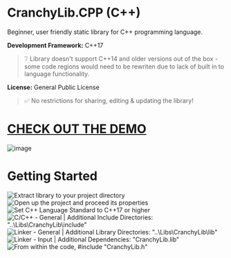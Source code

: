 # CranchyLib.CPP (C++)
Beginner, user friendly static library for C++ programming language.

**Development Framework:** C++17
> :grey_question: Library doesn't support C++14 and older versions out of the box - some code regions would need to be rewriten due to lack of built in to language functionality.

**License:** General Public License
> :white_check_mark: No restrictions for sharing, editing & updating the library!

# [CHECK OUT THE DEMO](https://github.com/Cranch-fur/CranchyLib.CPP-DEMO)
![image](https://github.com/user-attachments/assets/3a316315-9356-46db-8514-692bfc00ab7c)

# Getting Started
![Extract library to your project directory](https://github.com/user-attachments/assets/98796182-da02-4291-99ea-96d1a41e80a8)
![Open up the project and proceed its properties](https://github.com/user-attachments/assets/fb47d46c-8450-4bf0-8701-fb8009776e16)
![Set C++ Language Standard to C++17 or higher](https://github.com/user-attachments/assets/fb471530-e5f3-4036-8003-880e55ebab23)
![C/C++ - General | Additional Include Directories: "..\Libs\CranchyLib\include"](https://github.com/user-attachments/assets/fbb6d95b-9dce-4150-983f-05770771ebb4)
![Linker - General | Additional Library Directories: "..\Libs\CranchyLib\lib"](https://github.com/user-attachments/assets/c3e6849f-946c-4e26-9795-9154e70c5f5c)
![Linker - Input | Additional Dependencies: "CranchyLib.lib"](https://github.com/user-attachments/assets/348bef9b-61ba-43f8-a261-a078955fda64)
![From within the code, #include "CranchyLib.h"](https://github.com/user-attachments/assets/adfe4158-09c1-4851-87de-e1eb76797c60)
